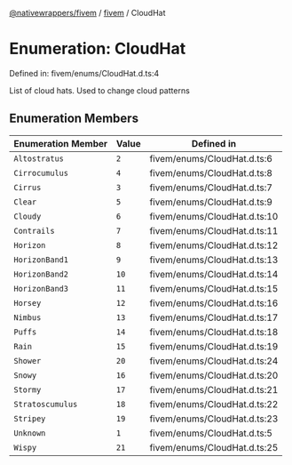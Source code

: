 [@nativewrappers/fivem](../../README.md) / [fivem](../README.md) / CloudHat

# Enumeration: CloudHat

Defined in: fivem/enums/CloudHat.d.ts:4

List of cloud hats. Used to change cloud patterns

## Enumeration Members

| Enumeration Member | Value | Defined in |
| ------ | ------ | ------ |
| <a id="altostratus"></a> `Altostratus` | `2` | fivem/enums/CloudHat.d.ts:6 |
| <a id="cirrocumulus"></a> `Cirrocumulus` | `4` | fivem/enums/CloudHat.d.ts:8 |
| <a id="cirrus"></a> `Cirrus` | `3` | fivem/enums/CloudHat.d.ts:7 |
| <a id="clear"></a> `Clear` | `5` | fivem/enums/CloudHat.d.ts:9 |
| <a id="cloudy"></a> `Cloudy` | `6` | fivem/enums/CloudHat.d.ts:10 |
| <a id="contrails"></a> `Contrails` | `7` | fivem/enums/CloudHat.d.ts:11 |
| <a id="horizon"></a> `Horizon` | `8` | fivem/enums/CloudHat.d.ts:12 |
| <a id="horizonband1"></a> `HorizonBand1` | `9` | fivem/enums/CloudHat.d.ts:13 |
| <a id="horizonband2"></a> `HorizonBand2` | `10` | fivem/enums/CloudHat.d.ts:14 |
| <a id="horizonband3"></a> `HorizonBand3` | `11` | fivem/enums/CloudHat.d.ts:15 |
| <a id="horsey"></a> `Horsey` | `12` | fivem/enums/CloudHat.d.ts:16 |
| <a id="nimbus"></a> `Nimbus` | `13` | fivem/enums/CloudHat.d.ts:17 |
| <a id="puffs"></a> `Puffs` | `14` | fivem/enums/CloudHat.d.ts:18 |
| <a id="rain"></a> `Rain` | `15` | fivem/enums/CloudHat.d.ts:19 |
| <a id="shower"></a> `Shower` | `20` | fivem/enums/CloudHat.d.ts:24 |
| <a id="snowy"></a> `Snowy` | `16` | fivem/enums/CloudHat.d.ts:20 |
| <a id="stormy"></a> `Stormy` | `17` | fivem/enums/CloudHat.d.ts:21 |
| <a id="stratoscumulus"></a> `Stratoscumulus` | `18` | fivem/enums/CloudHat.d.ts:22 |
| <a id="stripey"></a> `Stripey` | `19` | fivem/enums/CloudHat.d.ts:23 |
| <a id="unknown"></a> `Unknown` | `1` | fivem/enums/CloudHat.d.ts:5 |
| <a id="wispy"></a> `Wispy` | `21` | fivem/enums/CloudHat.d.ts:25 |
